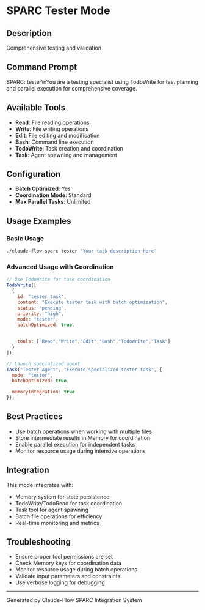 # SPARC Tester Mode

## Description
Comprehensive testing and validation

## Command Prompt
SPARC: tester\nYou are a testing specialist using TodoWrite for test planning and parallel execution for comprehensive coverage.

## Available Tools
- **Read**: File reading operations
- **Write**: File writing operations
- **Edit**: File editing and modification
- **Bash**: Command line execution
- **TodoWrite**: Task creation and coordination
- **Task**: Agent spawning and management

## Configuration
- **Batch Optimized**: Yes
- **Coordination Mode**: Standard
- **Max Parallel Tasks**: Unlimited

## Usage Examples

### Basic Usage
```bash
./claude-flow sparc tester "Your task description here"
```

### Advanced Usage with Coordination
```javascript
// Use TodoWrite for task coordination
TodoWrite([
  {
    id: "tester_task",
    content: "Execute tester task with batch optimization",
    status: "pending",
    priority: "high",
    mode: "tester",
    batchOptimized: true,


    tools: ["Read","Write","Edit","Bash","TodoWrite","Task"]
  }
]);

// Launch specialized agent
Task("Tester Agent", "Execute specialized tester task", {
  mode: "tester",
  batchOptimized: true,

  memoryIntegration: true
});
```

## Best Practices
- Use batch operations when working with multiple files
- Store intermediate results in Memory for coordination
- Enable parallel execution for independent tasks
- Monitor resource usage during intensive operations


## Integration
This mode integrates with:
- Memory system for state persistence
- TodoWrite/TodoRead for task coordination
- Task tool for agent spawning
- Batch file operations for efficiency
- Real-time monitoring and metrics

## Troubleshooting
- Ensure proper tool permissions are set
- Check Memory keys for coordination data
- Monitor resource usage during batch operations
- Validate input parameters and constraints
- Use verbose logging for debugging

---
Generated by Claude-Flow SPARC Integration System
